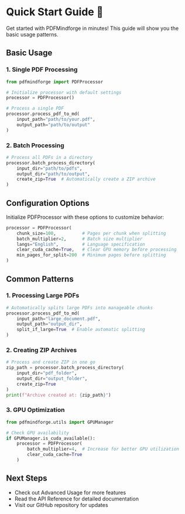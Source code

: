 # Quick Start Guide 🚀

Get started with PDFMindforge in minutes! This guide will show you the basic usage patterns.

## Basic Usage

### 1. Single PDF Processing

```python
from pdfmindforge import PDFProcessor

# Initialize processor with default settings
processor = PDFProcessor()

# Process a single PDF
processor.process_pdf_to_md(
    input_path="path/to/your.pdf",
    output_path="path/to/output"
)
```

### 2. Batch Processing
```python
# Process all PDFs in a directory
processor.batch_process_directory(
    input_dir="path/to/pdfs",
    output_dir="path/to/output",
    create_zip=True  # Automatically create a ZIP archive
)
```

## Configuration Options

Initialize PDFProcessor with these options to customize behavior:

```python
processor = PDFProcessor(
    chunk_size=100,          # Pages per chunk when splitting
    batch_multiplier=2,      # Batch size multiplier
    langs="English",         # Language specification
    clear_cuda_cache=True,   # Clear GPU memory before processing
    min_pages_for_split=200  # Minimum pages before splitting
)
```

## Common Patterns

### 1. Processing Large PDFs
```python
# Automatically splits large PDFs into manageable chunks
processor.process_pdf_to_md(
    input_path="large_document.pdf",
    output_path="output_dir",
    split_if_large=True  # Enable automatic splitting
)
```

### 2. Creating ZIP Archives
```python
# Process and create ZIP in one go
zip_path = processor.batch_process_directory(
    input_dir="pdf_folder",
    output_dir="output_folder",
    create_zip=True
)
print(f"Archive created at: {zip_path}")
```

### 3. GPU Optimization
```python
from pdfmindforge.utils import GPUManager

# Check GPU availability
if GPUManager.is_cuda_available():
    processor = PDFProcessor(
        batch_multiplier=4,  # Increase for better GPU utilization
        clear_cuda_cache=True
    )
```

## Next Steps

- Check out Advanced Usage for more features
- Read the API Reference for detailed documentation
- Visit our GitHub repository for updates